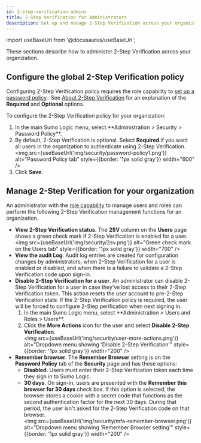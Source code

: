 ```yaml
---
id: 2-step-verification-admins
title: 2-Step Verification for Administrators
description: Set up and manage 2-Step Verification across your organization.
---
```


import useBaseUrl from '@docusaurus/useBaseUrl';

These sections describe how to administer 2-Step Verification across your organization. 

## Configure the global 2-Step Verification policy

Configuring 2-Step Verification policy requires the role capability to [set up a password policy](set-password-policy.md).  See [About 2-Step Verification](about-2-step-verification.md) for an explanation of the **Required** and **Optional** options.

To configure the 2-Step Verification policy for your organization:

1. <!--Kanso [**Classic UI**](/docs/get-started/sumo-logic-ui/). Kanso--> In the main Sumo Logic menu, select **Administration > Security > Password Policy**. <!--Kanso <br/>[**New UI**](/docs/get-started/sumo-logic-ui). In the top menu select **Administration**, and then under **Account Security Settings** select **Password Policy**. You can also click the **Go To...** menu at the top of the screen and select **Password Policy**. Kanso-->
1. By default, 2-Step Verification is optional. Select **Required** if you want all users in the organization to authenticate using 2-Step Verification. <br/><img src={useBaseUrl('img/security/password-policy1.png')} alt="Password Policy tab" style={{border: '1px solid gray'}} width="600" />
1. Click **Save**.

## Manage 2-Step Verification for your organization

An administrator with the [role capability](../users-roles/roles/role-capabilities.md) to manage users and roles can perform the following 2-Step Verification management functions for an organization.

* **View 2-Step Verification status**. The **2SV** column on the **Users** page shows a green check mark if 2-Step Verification is enabled for a user. <br/><img src={useBaseUrl('img/security/2sv.png')} alt="Green check mark on the Users tab" style={{border: '1px solid gray'}} width="700" />
* **View the audit Log**. Audit log entries are created for configuration changes by administrators, when 2-Step Verification for a user is enabled or disabled, and when there is a failure to validate a 2-Step Verification code upon sign-in.
* **Disable 2-Step Verification for a user**. An administrator can disable 2-Step Verification for a user in case they’ve lost access to their 2-Step Verification token. This action resets the user account to pre-2-Step Verification state. If the 2-Step Verification policy is required, the user will be forced to configure 2-Step  perification when next signing in. 
   1. <!--Kanso [**Classic UI**](/docs/get-started/sumo-logic-ui/). Kanso--> In the main Sumo Logic menu, select **Administration > Users and Roles > Users**. <!--Kanso <br/>[**New UI**](/docs/get-started/sumo-logic-ui). In the top menu select **Administration**, and then under **Users and Roles** select **Users**. You can also click the **Go To...** menu at the top of the screen and select **Users**. Kanso-->
   1. Click the **More Actions** icon for the user and select **Disable 2-Step Verification**. <br/><img src={useBaseUrl('img/security/user-more-actions.png')} alt="Dropdown menu showing 'Disable 2-Step Verification'" style={{border: '1px solid gray'}} width="200" />
* **Remember browser**. The **Remember Browser** setting is on the **Password** **Policy** tab of the **Security** page and has these options:
   * **Disabled**. Users must enter their 2-Step Verification token each time they sign in to Sumo Logic.
   * **30 days**. On sign-in, users are presented with the **Remember this browser for 30 days** check box. If this option is selected, the browser stores a cookie with a secret code that functions as the second authentication factor for the next 30 days. During that period, the user isn't asked for the 2-Step Verification code on that browser. <br/><img src={useBaseUrl('img/security/mfa-remember-browser.png')} alt="Dropdown menu showing 'Remember Browser setting'" style={{border: '1px solid gray'}} width="200" />
